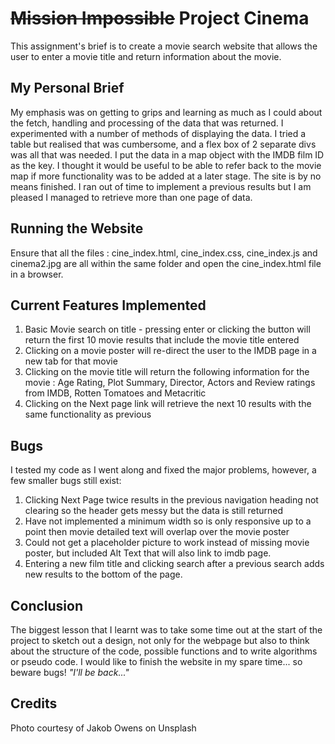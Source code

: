 # ~~Mission Impossible~~ Project Cinema

This assignment's brief is to create a movie search website that allows the user to enter a movie title and return information about the movie.

## My Personal Brief

My emphasis was on getting to grips and learning as much as I could about the fetch, handling and processing of the data that was returned. I experimented with a number of methods of displaying the data. I tried a table but realised that was cumbersome, and a flex box of 2 separate divs was all that was needed. I put the data in a map object with the IMDB film ID as the key. I thought it would be useful to be able to refer back to the movie map if more functionality was to be added at a later stage. The site is by no means finished. I ran out of time to implement a previous results but I am pleased I managed to retrieve more than one page of data. 

## Running the Website

Ensure that all the files : cine_index.html, cine_index.css, cine_index.js and cinema2.jpg are all within the same folder and open the cine_index.html file in a browser.

## Current Features Implemented

1. Basic Movie search on title - pressing enter or clicking the button will return the first 10 movie results that include the movie title entered
2. Clicking on a movie poster will re-direct the user to the IMDB page in a new tab for that movie
3. Clicking on the movie title will return the following information for the movie : Age Rating, Plot Summary, Director, Actors and Review ratings from IMDB, Rotten Tomatoes and Metacritic
4. Clicking on the Next page link will retrieve the next 10 results with the same functionality as previous

## Bugs

I tested my code as I went along and fixed the major problems, however, a few smaller bugs still exist:
1. Clicking Next Page twice results in the previous navigation heading not clearing so the header gets messy but the data is still returned
2. Have not implemented a minimum width so is only responsive up to a point then movie detailed text will overlap over the movie poster
3. Could not get a placeholder picture to work instead of missing movie poster, but included Alt Text that will also link to imdb page.
4. Entering a new film title and clicking search after a previous search adds new results to the bottom of the page.

## Conclusion

The biggest lesson that I learnt was to take some time out at the start of the project to sketch out a design, not only for the webpage but also to think about the structure of the code, possible functions and to write algorithms or pseudo code. I would like to finish the website in my spare time... so beware bugs! _"I'll be back..."_

## Credits
Photo courtesy of Jakob Owens on Unsplash
